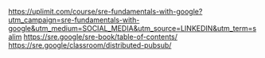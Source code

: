 https://uplimit.com/course/sre-fundamentals-with-google?utm_campaign=sre-fundamentals-with-google&utm_medium=SOCIAL_MEDIA&utm_source=LINKEDIN&utm_term=salim
https://sre.google/sre-book/table-of-contents/
https://sre.google/classroom/distributed-pubsub/